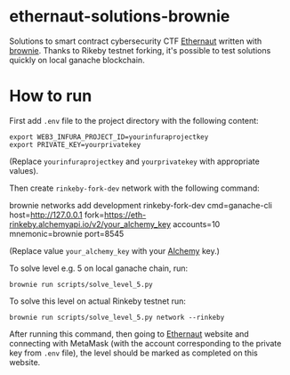# ethernaut-solutions-brownie

Solutions to smart contract cybersecurity CTF [Ethernaut](https://ethernaut.openzeppelin.com/) written with [brownie](https://eth-brownie.readthedocs.io/en/stable/). Thanks to Rikeby testnet forking, it's possible to test solutions quickly on local ganache blockchain.

# How to run

First add `.env` file to the project directory with the following content:

    export WEB3_INFURA_PROJECT_ID=yourinfuraprojectkey
    export PRIVATE_KEY=yourprivatekey
    
(Replace `yourinfuraprojectkey` and `yourprivatekey` with appropriate values).
    
Then create `rinkeby-fork-dev` network with the following command:

  brownie networks add development rinkeby-fork-dev cmd=ganache-cli host=http://127.0.0.1 fork=https://eth-rinkeby.alchemyapi.io/v2/your_alchemy_key accounts=10 mnemonic=brownie port=8545
  
  (Replace value `your_alchemy_key` with your [Alchemy](https://www.alchemy.com/) key.)
  
  To solve level e.g. 5 on local ganache chain, run:
  
    brownie run scripts/solve_level_5.py
 
 To solve this level on actual Rinkeby testnet run:
    
    brownie run scripts/solve_level_5.py network --rinkeby
  
  After running this command, then going to [Ethernaut](https://ethernaut.openzeppelin.com/) website and connecting with MetaMask (with the account corresponding to the private key from `.env` file), the level should be marked as completed on this website.
  
